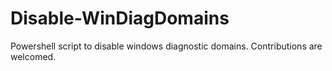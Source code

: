 # Disable-WinDiagDomains
Powershell script to disable windows diagnostic domains. Contributions are welcomed. 
